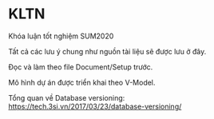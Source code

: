 # KLTN
Khóa luận tốt nghiệm SUM2020

Tất cả các lưu ý chung như nguồn tài liệu sẽ được lưu ở đây.

Đọc và làm theo file Document/Setup trước.

Mô hình dự án được triển khai theo V-Model.



Tổng quan về Database versioning:
https://tech.3si.vn/2017/03/23/database-versioning/

